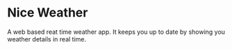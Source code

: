 # Nice Weather

A web based reat time weather app. It keeps you up to date by showing you weather details in real time.

